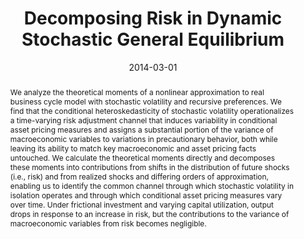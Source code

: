 ---
title:  Decomposing Risk in Dynamic Stochastic General Equilibrium
authors:
- Hong Lan
- admin
date: '2014-03-01'
publishDate: '2014-03-01'
publication_types:
- article
publication: 'Working Paper'
doi: ''
abstract: We analyze the theoretical moments of a nonlinear approximation to real business cycle model with stochastic volatility and recursive preferences. We find that the conditional heteroskedasticity of stochastic volatility operationalizes a time-varying risk adjustment channel that induces variability in conditional asset pricing measures and assigns a substantial portion of the variance of macroeconomic variables to variations in precautionary behavior, both while leaving its ability to match key macroeconomic and asset pricing facts untouched. We calculate the theoretical moments directly and decomposes these moments into contributions from shifts in the distribution of future shocks (i.e., risk) and from realized shocks and differing orders of approximation, enabling us to identify the common channel through which stochastic volatility in isolation operates and through which conditional asset pricing measures vary over time. Under frictional investment and varying capital utilization, output drops in response to an increase in risk, but the contributions to the variance of macroeconomic variables from risk becomes negligible.
tags:
- Perturbation
- DSGE
- Nonlinear
- Recursive preferences
- Stochastic volatility
- Asset pricing


links:
- name: SFB Working Paper Series (earlier version)
  url: http://sfb649.wiwi.hu-berlin.de/papers/pdf/SFB649DP2013-022.pdf
url_pdf: https://www.dropbox.com/scl/fi/7dh1lgjon2p2xygwgbmx0/moments_decomposition.pdf?rlkey=xnn84ce48h14f6s85luy6e39r&dl=1
url_code: 'https://github.com/HugoBlox/hugo-blox-builder'
url_slides: ''

share: false
---